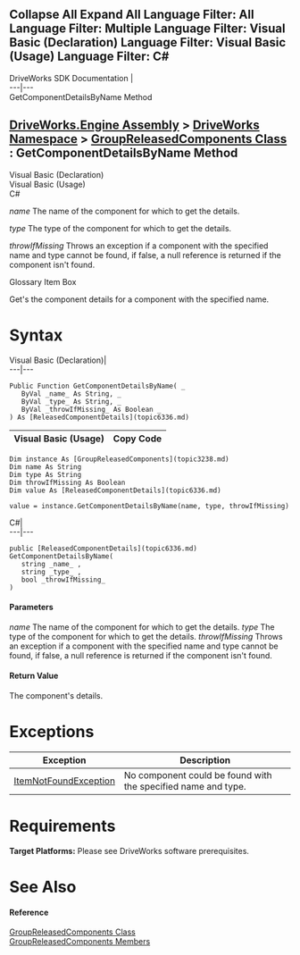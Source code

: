 Collapse All Expand All Language Filter: All  Language Filter: Multiple  Language Filter: Visual Basic (Declaration) Language Filter: Visual Basic (Usage) Language Filter: C#  
---  
DriveWorks SDK Documentation  |   
---|---  
GetComponentDetailsByName Method   
  
[DriveWorks.Engine Assembly](topic2156.md) > [DriveWorks Namespace](topic2159.md) > [GroupReleasedComponents Class](topic3238.md) : GetComponentDetailsByName Method  
---  
  
Visual Basic (Declaration)    
Visual Basic (Usage)    
C# 

_name_
    The name of the component for which to get the details.

_type_
    The type of the component for which to get the details.

_throwIfMissing_
    Throws an exception if a component with the specified name and type cannot be found, if false, a null reference is returned if the component isn't found.

Glossary Item Box

Get's the component details for a component with the specified name. 

# Syntax

Visual Basic (Declaration)|   
---|---  
      
    
    Public Function GetComponentDetailsByName( _
       ByVal _name_ As String, _
       ByVal _type_ As String, _
       ByVal _throwIfMissing_ As Boolean _
    ) As [ReleasedComponentDetails](topic6336.md)  
  
Visual Basic (Usage)| Copy Code  
---|---  
      
    
    Dim instance As [GroupReleasedComponents](topic3238.md)
    Dim name As String
    Dim type As String
    Dim throwIfMissing As Boolean
    Dim value As [ReleasedComponentDetails](topic6336.md)
     
    value = instance.GetComponentDetailsByName(name, type, throwIfMissing)  
  
C#|   
---|---  
      
    
    public [ReleasedComponentDetails](topic6336.md) GetComponentDetailsByName( 
       string _name_ ,
       string _type_ ,
       bool _throwIfMissing_
    )  
  
#### Parameters

 _name_
    The name of the component for which to get the details.
_type_
    The type of the component for which to get the details.
_throwIfMissing_
    Throws an exception if a component with the specified name and type cannot be found, if false, a null reference is returned if the component isn't found.

#### Return Value

The component's details.

# Exceptions

Exception| Description  
---|---  
[ItemNotFoundException](topic3571.md)| No component could be found with the specified name and type.  
  
# Requirements

**Target Platforms:** Please see DriveWorks software prerequisites.

# See Also

#### Reference

[GroupReleasedComponents Class](topic3238.md)   
[GroupReleasedComponents Members](topic3239.md)


